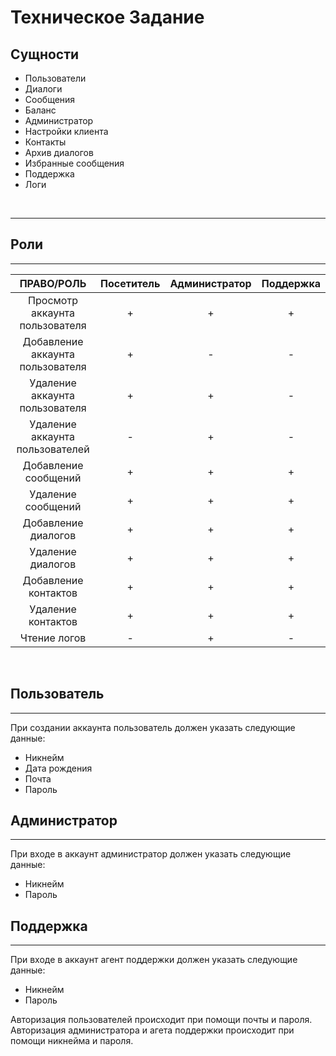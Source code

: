 # Техническое Задание
## Сущности
- Пользователи 
- Диалоги
- Сообщения 
- Баланс
- Администратор
- Настройки клиента
- Контакты
- Архив диалогов
- Избранные сообщения
- Поддержка
- Логи
<br> 

---
## Роли
---
|ПРАВО/РОЛЬ             |Посетитель|Администратор|Поддержка|
|:---------------------:|:--------:|:-----------:|:----:|
|Просмотр аккаунта пользователя    |     +    |     +     |  +   |
|Добавление аккаунта пользователя   |    +     |     -     | -   |
|Удаление аккаунта пользователя     |    +     |     +     |  -   |
|Удаление аккаунта пользователей     |    -     |     +     |  -   |
|Добавление сообщений     |    +     |     +     | +    |
|Удаление сообщений       |     +    |     +     |   +  |
|Добавление диалогов       |     +    |     +   |  +   |
|Удаление диалогов         |     +    |     +   |  +   |
|Добавление контактов|     +    |     +    |   +  |
|Удаление контактов  |     +    |  +   |   +  |
|Чтение логов         |     -    | +    |  -   |

<Br>

## Пользователь
---
При создании аккаунта пользователь должен указать следующие данные:
- Никнейм
- Дата рождения
- Почта
- Пароль

## Администратор
 ---
 При входе в аккаунт администратор должен указать следующие данные:
 - Никнейм
 - Пароль
  
## Поддержка
  ---
 При входе в аккаунт агент поддержки должен указать следующие данные:
 - Никнейм
 - Пароль

Авторизация пользователей происходит при помощи почты и пароля.
Авторизация администратора и агета поддержки происходит при помощи никнейма и пароля.

